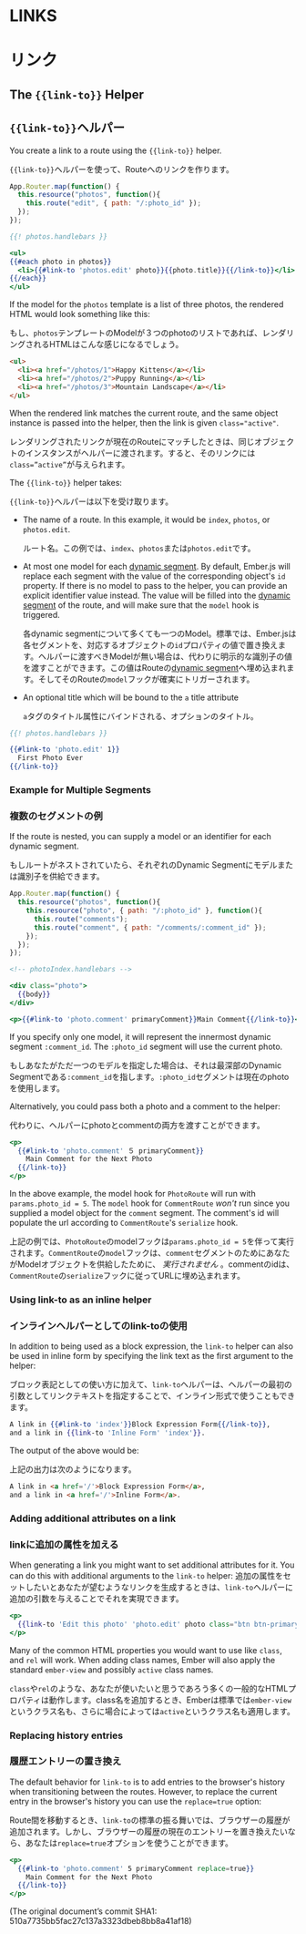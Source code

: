 # LINKS
# リンク

## The `{{link-to}}` Helper
## `{{link-to}}`ヘルパー

You create a link to a route using the `{{link-to}}` helper.

`{{link-to}}`ヘルパーを使って、Routeへのリンクを作ります。

```js
App.Router.map(function() {
  this.resource("photos", function(){
    this.route("edit", { path: "/:photo_id" });
  });
});
```

```handlebars
{{! photos.handlebars }}

<ul>
{{#each photo in photos}}
  <li>{{#link-to 'photos.edit' photo}}{{photo.title}}{{/link-to}}</li>
{{/each}}
</ul>
```

If the model for the `photos` template is a list of three photos, the
rendered HTML would look something like this:

もし、`photos`テンプレートのModelが３つのphotoのリストであれば、レンダリングされるHTMLはこんな感じになるでしょう。

```html
<ul>
  <li><a href="/photos/1">Happy Kittens</a></li>
  <li><a href="/photos/2">Puppy Running</a></li>
  <li><a href="/photos/3">Mountain Landscape</a></li>
</ul>
```

When the rendered link matches the current route, and the same
object instance is passed into the helper, then the link is given
`class="active"`.

レンダリングされたリンクが現在のRouteにマッチしたときは、同じオブジェクトのインスタンスがヘルパーに渡されます。すると、そのリンクには`class=”active”`が与えられます。

The `{{link-to}}` helper takes:

`{{link-to}}`ヘルパーは以下を受け取ります。

* The name of a route. In this example, it would be `index`, `photos`, or
  `photos.edit`.
  
  ルート名。この例では、`index`、`photos`または`photos.edit`です。
* At most one model for each [dynamic segment](http://emberjs.com/guides/routing/defining-your-routes/#toc_dynamic-segments).
  By default, Ember.js will replace each segment with the value of the corresponding object's `id` property.
  If there is no model to pass to the helper, you can provide an explicit identifier value instead.
  The value will be filled into the [dynamic segment](/guides/routing/defining-your-routes/#toc_dynamic-segments)
  of the route, and will make sure that the `model` hook is triggered.
  
  各dynamic segmentについて多くても一つのModel。標準では、Ember.jsは各セグメントを、対応するオブジェクトの`id`プロパティの値で置き換えます。ヘルパーに渡すべきModelが無い場合は、代わりに明示的な識別子の値を渡すことができます。この値はRouteの[dynamic segment](/guides/routing/defining-your-routes/#toc_dynamic-segments)へ埋め込まれます。そしてそのRouteの`model`フックが確実にトリガーされます。

* An optional title which will be bound to the `a` title attribute

  `a`タグのタイトル属性にバインドされる、オプションのタイトル。

```handlebars
{{! photos.handlebars }}

{{#link-to 'photo.edit' 1}}
  First Photo Ever
{{/link-to}}
```

### Example for Multiple Segments
### 複数のセグメントの例

If the route is nested, you can supply a model or an identifier for each dynamic
segment.

もしルートがネストされていたら、それぞれのDynamic Segmentにモデルまたは識別子を供給できます。

```js
App.Router.map(function() {
  this.resource("photos", function(){
    this.resource("photo", { path: "/:photo_id" }, function(){
      this.route("comments");
      this.route("comment", { path: "/comments/:comment_id" });
    });
  });
});
```

```handlebars
<!-- photoIndex.handlebars -->

<div class="photo">
  {{body}}
</div>

<p>{{#link-to 'photo.comment' primaryComment}}Main Comment{{/link-to}}</p>
```

If you specify only one model, it will represent the innermost dynamic segment `:comment_id`.
The `:photo_id` segment will use the current photo.

もしあなたがただ一つのモデルを指定した場合は、それは最深部のDynamic Segmentである`:comment_id`を指します。`:photo_id`セグメントは現在のphotoを使用します。

Alternatively, you could pass both a photo and a comment to the helper:

代わりに、ヘルパーにphotoとcommentの両方を渡すことができます。

```handlebars
<p>
  {{#link-to 'photo.comment' ５ primaryComment}}
    Main Comment for the Next Photo
  {{/link-to}}
</p>
```

In the above example, the model hook for `PhotoRoute` will run with `params.photo_id = 5`.  The `model` hook for
`CommentRoute` _won't_ run since you supplied a model object for the `comment` segment. The comment's id will
populate the url according to `CommentRoute`'s `serialize` hook.

上記の例では、`PhotoRoute`のmodelフックは`params.photo_id = 5`を伴って実行されます。`CommentRoute`の`model`フックは、`comment`セグメントのためにあなたがModelオブジェクトを供給したために、 _実行されません_ 。commentのidは、`CommentRoute`の`serialize`フックに従ってURLに埋め込まれます。

### Using link-to as an inline helper
### インラインヘルパーとしてのlink-toの使用

In addition to being used as a block expression, the `link-to` helper
can also be used in inline form by specifying the link text as the first
argument to the helper:

ブロック表記としての使い方に加えて、`link-to`ヘルパーは、ヘルパーの最初の引数としてリンクテキストを指定することで、インライン形式で使うこともできます。

```handlebars
A link in {{#link-to 'index'}}Block Expression Form{{/link-to}},
and a link in {{link-to 'Inline Form' 'index'}}.
```

The output of the above would be:

上記の出力は次のようになります。

```html
A link in <a href='/'>Block Expression Form</a>,
and a link in <a href='/'>Inline Form</a>.
```

### Adding additional attributes on a link
### linkに追加の属性を加える

When generating a link you might want to set additional attributes for it. You can do this with additional
arguments to the `link-to` helper:
追加の属性をセットしたいとあなたが望むようなリンクを生成するときは、`link-to`ヘルパーに追加の引数を与えることでそれを実現できます。

```handlebars
<p>
  {{link-to 'Edit this photo' 'photo.edit' photo class="btn btn-primary"}}
</p>
```

Many of the common HTML properties you would want to use like `class`, and `rel` will work. When
adding class names, Ember will also apply the standard `ember-view` and possibly `active` class names.

`class`や`rel`のような、あなたが使いたいと思うであろう多くの一般的なHTMLプロパティは動作します。class名を追加するとき、Emberは標準では`ember-view`というクラス名も、さらに場合によっては`active`というクラス名も適用します。

### Replacing history entries
### 履歴エントリーの置き換え

The default behavior for `link-to` is to add entries to the browser's history
when transitioning between the routes. However, to replace the current entry in
the browser's history you can use the `replace=true` option:

Route間を移動するとき、`link-to`の標準の振る舞いでは、ブラウザーの履歴が追加されます。しかし、ブラウザーの履歴の現在のエントリーを置き換えたいなら、あなたは`replace=true`オプションを使うことができます。

```handlebars
<p>
  {{#link-to 'photo.comment' 5 primaryComment replace=true}}
    Main Comment for the Next Photo
  {{/link-to}}
</p>
```

(The original document’s commit SHA1: 510a7735bb5fac27c137a3323dbeb8bb8a41af18)